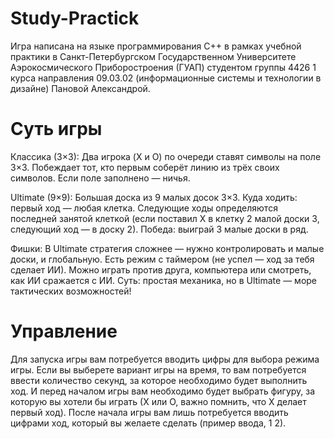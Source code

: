 # Study-Practick
Игра написана на языке программирования C++ в рамках учебной практики в Санкт-Петербургском Государственном Университете Аэрокосмического Приборостроения (ГУАП) студентом группы 4426 1 курса направления 09.03.02 (информационные системы и технологии в дизайне) Пановой Александрой.
# Суть игры
Классика (3×3):
Два игрока (X и O) по очереди ставят символы на поле 3×3. Побеждает тот, кто первым соберёт линию из трёх своих символов. Если поле заполнено — ничья.

Ultimate (9×9):
Большая доска из 9 малых досок 3×3.
Куда ходить: первый ход — любая клетка. Следующие ходы определяются последней занятой клеткой (если поставил X в клетку 2 малой доски 3, следующий ход — в доску 2).
Победа: выиграй 3 малые доски в ряд.

Фишки:
В Ultimate стратегия сложнее — нужно контролировать и малые доски, и глобальную.
Есть режим с таймером (не успел — ход за тебя сделает ИИ).
Можно играть против друга, компьютера или смотреть, как ИИ сражается с ИИ.
Суть: простая механика, но в Ultimate — море тактических возможностей!
# Управление
Для запуска игры вам потребуется вводить цифры для выбора режима игры. Если вы выберете вариант игры на время, то вам потребуется ввести количество секунд, за которое необходимо будет выполнить ход. И перед началом игры вам необходимо будет выбрать фигуру, за которую вы хотели бы играть (Х или О, важно помнить, что Х делает первый ход).
После начала игры вам лишь потребуется вводить цифрами ход, который вы желаете сделать (пример ввода, 1 2).
